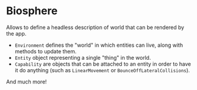 # Biosphere

Allows to define a headless description of world that can be rendered by the app.

* `Environment` defines the "world" in which entities can live, along with methods to update them.
* `Entity` object representing a single "thing" in the world.
* `Capability` are objects that can be attached to an entity in order to have it do anything (such as `LinearMovement` or `BounceOffLateralCollisions`).

And much more!
